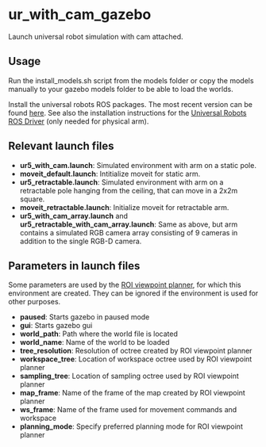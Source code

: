 # ur_with_cam_gazebo

Launch universal robot simulation with cam attached.

## Usage

Run the install_models.sh script from the models folder or copy the models manually to your gazebo models folder to be able to load the worlds.

Install the universal robots ROS packages. The most recent version can be found [here](https://github.com/fmauch/universal_robot/tree/calibration_devel). See also the installation instructions for the [Universal Robots ROS Driver](https://github.com/UniversalRobots/Universal_Robots_ROS_Driver) (only needed for physical arm).

## Relevant launch files

- **ur5_with_cam.launch**: Simulated environment with arm on a static pole.
- **moveit_default.launch**: Intitialize moveit for static arm.
- **ur5_retractable.launch**: Simulated environment with arm on a retractable pole hanging from the ceiling, that can move in a 2x2m square.
- **moveit_retractable.launch**: Initialize moveit for retractable arm.
- **ur5_with_cam_array.launch** and **ur5_retractable_with_cam_array.launch**: Same as above, but arm contains a simulated RGB camera array consisting of 9 cameras in addition to the single RGB-D camera.

## Parameters in launch files

Some parameters are used by the [ROI viewpoint planner](https://github.com/Eruvae/roi_viewpoint_planner), for which this environment are created. They can be ignored if the environment is used for other purposes.

- **paused**: Starts gazebo in paused mode
- **gui**: Starts gazebo gui
- **world_path**: Path where the world file is located
- **world_name**: Name of the world to be loaded
- **tree_resolution**: Resolution of octree created by ROI viewpoint planner
- **workspace_tree**: Location of workspace octree used by ROI viewpoint planner
- **sampling_tree**: Location of sampling octree used by ROI viewpoint planner
- **map_frame**: Name of the frame of the map created by ROI viewpoint planner
- **ws_frame**: Name of the frame used for movement commands and workspace
- **planning_mode**: Specify preferred planning mode for ROI viewpoint planner

